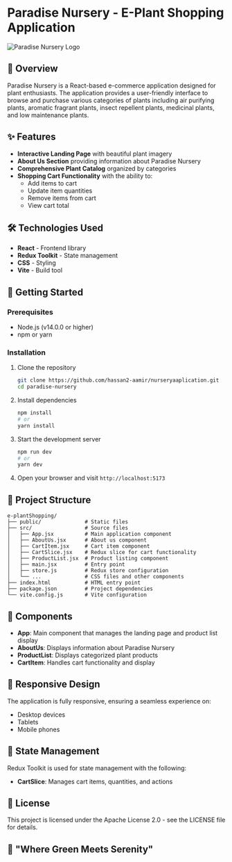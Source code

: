 # Paradise Nursery - E-Plant Shopping Application

![Paradise Nursery Logo](https://cdn.pixabay.com/photo/2020/08/05/13/12/eco-5465432_1280.png)

## 🌱 Overview

Paradise Nursery is a React-based e-commerce application designed for plant enthusiasts. The application provides a user-friendly interface to browse and purchase various categories of plants including air purifying plants, aromatic fragrant plants, insect repellent plants, medicinal plants, and low maintenance plants.

## ✨ Features

- **Interactive Landing Page** with beautiful plant imagery
- **About Us Section** providing information about Paradise Nursery
- **Comprehensive Plant Catalog** organized by categories
- **Shopping Cart Functionality** with the ability to:
    - Add items to cart
    - Update item quantities
    - Remove items from cart
    - View cart total

## 🛠️ Technologies Used

- **React** - Frontend library
- **Redux Toolkit** - State management
- **CSS** - Styling
- **Vite** - Build tool

## 🚀 Getting Started

### Prerequisites

- Node.js (v14.0.0 or higher)
- npm or yarn

### Installation

1. Clone the repository
     ```bash
     git clone https://github.com/hassan2-aamir/nurseryaaplication.git
     cd paradise-nursery
     ```

2. Install dependencies
     ```bash
     npm install
     # or
     yarn install
     ```

3. Start the development server
     ```bash
     npm run dev
     # or
     yarn dev
     ```

4. Open your browser and visit `http://localhost:5173`

## 📂 Project Structure

```
e-plantShopping/
├── public/              # Static files
├── src/                 # Source files
│   ├── App.jsx          # Main application component
│   ├── AboutUs.jsx      # About us component
│   ├── CartItem.jsx     # Cart item component
│   ├── CartSlice.jsx    # Redux slice for cart functionality
│   ├── ProductList.jsx  # Product listing component
│   ├── main.jsx         # Entry point
│   ├── store.js         # Redux store configuration
│   └── ...              # CSS files and other components
├── index.html           # HTML entry point
├── package.json         # Project dependencies
└── vite.config.js       # Vite configuration
```

## 🧩 Components

- **App**: Main component that manages the landing page and product list display
- **AboutUs**: Displays information about Paradise Nursery
- **ProductList**: Displays categorized plant products
- **CartItem**: Handles cart functionality and display

## 📱 Responsive Design

The application is fully responsive, ensuring a seamless experience on:
- Desktop devices
- Tablets
- Mobile phones

## 🔄 State Management

Redux Toolkit is used for state management with the following:
- **CartSlice**: Manages cart items, quantities, and actions

## 📄 License

This project is licensed under the Apache License 2.0 - see the LICENSE file for details.

## 🌿 "Where Green Meets Serenity"